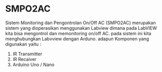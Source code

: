 # SMPO2AC
Sistem Monitoring dan Pengontrolan On/Off AC (SMPO2AC) merupakan sistem yang dioperasikan menggunakan Labview 
dimana pada LabVIEW kita bisa mengontrol dan memonitoring on/off AC.
pada sistem ini kita menghubungkan Labvview dengan Arduno.
adapun Komponen yang digunakan yaitu :
1. IR Transmitter
2. IR Recaiver
3. Arduino Uno / Nano
